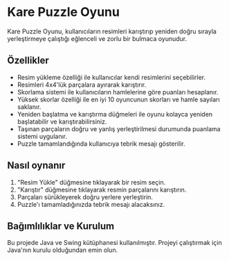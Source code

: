 # Kare Puzzle Oyunu

Kare Puzzle Oyunu, kullanıcıların resimleri karıştırıp yeniden doğru sırayla yerleştirmeye çalıştığı eğlenceli ve zorlu bir bulmaca oyunudur.

## Özellikler

- Resim yükleme özelliği ile kullanıcılar kendi resimlerini seçebilirler.
- Resimleri 4x4'lük parçalara ayırarak karıştırır.
- Skorlama sistemi ile kullanıcıların hamlelerine göre puanları hesaplanır.
- Yüksek skorlar özelliği ile en iyi 10 oyuncunun skorları ve hamle sayıları saklanır.
- Yeniden başlatma ve karıştırma düğmeleri ile oyunu kolayca yeniden başlatabilir ve karıştırabilirsiniz.
- Taşınan parçaların doğru ve yanlış yerleştirilmesi durumunda puanlama sistemi uygulanır.
- Puzzle tamamlandığında kullanıcıya tebrik mesajı gösterilir.

## Nasıl oynanır

1. "Resim Yükle" düğmesine tıklayarak bir resim seçin.
2. "Karıştır" düğmesine tıklayarak resmin parçalarını karıştırın.
3. Parçaları sürükleyerek doğru yerlere yerleştirin.
4. Puzzle'ı tamamladığınızda tebrik mesajı alacaksınız.

## Bağımlılıklar ve Kurulum

Bu projede Java ve Swing kütüphanesi kullanılmıştır. Projeyi çalıştırmak için Java'nın kurulu olduğundan emin olun.

